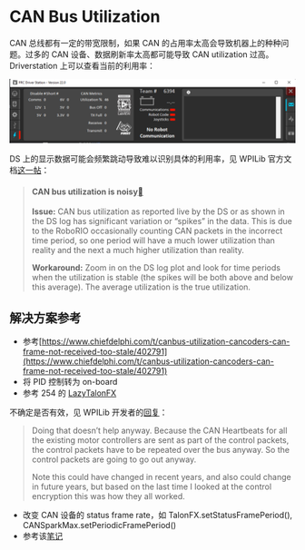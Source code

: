 # CAN Bus Utilization

CAN 总线都有一定的带宽限制，如果 CAN 的占用率太高会导致机器上的种种问题。过多的 CAN 设备、数据刷新率太高都可能导致 CAN utilization 过高。Driverstation 上可以查看当前的利用率：

![](<../.gitbook/assets/image (3).png>)

DS 上的显示数据可能会频繁跳动导致难以识别具体的利用率，见 WPILib 官方文档[这一帖](https://docs.wpilib.org/en/stable/docs/yearly-overview/known-issues.html#can-bus-utilization-is-noisy)：

> #### CAN bus utilization is noisy[](https://docs.wpilib.org/en/stable/docs/yearly-overview/known-issues.html#can-bus-utilization-is-noisy)
>
> **Issue:** CAN bus utilization as reported live by the DS or as shown in the DS log has significant variation or “spikes” in the data. This is due to the RoboRIO occasionally counting CAN packets in the incorrect time period, so one period will have a much lower utilization than reality and the next a much higher utilization than reality.
>
> **Workaround:** Zoom in on the DS log plot and look for time periods when the utilization is stable (the spikes will be both above and below this average). The average utilization is the true utilization.

## 解决方案参考

* 参考[https://www.chiefdelphi.com/t/canbus-utilization-cancoders-can-frame-not-received-too-stale/402791](https://www.chiefdelphi.com/t/canbus-utilization-cancoders-can-frame-not-received-too-stale/402791)
* 将 PID 控制转为 on-board
* 参考 254 的 [LazyTalonFX](https://github.com/Team254/FRC-2020-Public/blob/master/src/main/java/com/team254/lib/drivers/LazyTalonFX.java)

&#x20;   不确定是否有效，见 WPILib 开发者的[回复](https://www.chiefdelphi.com/t/does-the-rev-pdh-have-adjustable-periodic-status-frames/404895/11)：

> Doing that doesn’t help anyway. Because the CAN Heartbeats for all the existing motor controllers are sent as part of the control packets, the control packets have to be repeated over the bus anyway. So the control packets are going to go out anyway.
>
> Note this could have changed in recent years, and also could change in future years, but based on the last time I looked at the control encryption this was how they all worked.

* 改变 CAN 设备的 status frame rate，如 TalonFX.setStatusFramePeriod(), CANSparkMax.setPeriodicFramePeriod()
* 参考该[笔记](https://www.hi-im.kim/canbus)

